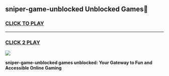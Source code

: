 
## sniper-game-unblocked Unblocked Games👋
<h3>
<a href="https://news.freeplayer.one?title=sniper-game-unblocked&ref=16F">CLICK TO PLAY</a></h3>
<hr>

<h3>
<a href="https://news.freeplayer.one?title=sniper-game-unblocked&ref=16F">CLICK 2 PLAY</a>
  
</h3>

<a href="https://news.freeplayer.one?title=sniper-game-unblocked&ref=16F/"><img src="https://clearcache.store/games.png"></a>


**sniper-game-unblocked games unblocked: Your Gateway to Fun and Accessible Online Gaming**
